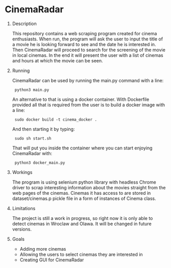 # CinemaRadar

1. Description
    
    This repository contains a web scraping program created for cinema enthusiasts. When run, the program will ask the user to input the title of a movie he is looking forward to see and the date he is interested in. Then CinemaRadar will proceed to search for the screening of the movie in local cinemas. In the end it will present the user with a list of cinemas and hours at which the movie can be seen.

2. Running

    CinemaRadar can be used by running the main.py command with a line:
        
        python3 main.py

    An alternative to that is using a docker container. With Dockerfile provided all that is required from the user is to build a docker image with a line:
        
        sudo docker build -t cinema_docker .
        
    And then starting it by typing:
        
        sudo sh start.sh
        
    That will put you inside the container where you can start enjoying CinemaRadar with:
        
        python3 docker_main.py

3. Workings

    The program is using selenium python library with headless Chrome driver to scrap interesting information about the movies straight from the web pages of the cinemas. Cinemas it has access to are stored in dataset/cinemas.p pickle file in a form of instances of Cinema class.

4. Limitations

    The project is still a work in progress, so right now it is only able to detect cinemas in Wroclaw and Olawa. It will be changed in future versions.

5. Goals

    + Adding more cinemas
    + Allowing the users to select cinemas they are interested in
    + Creating GUI for CinemaRadar
